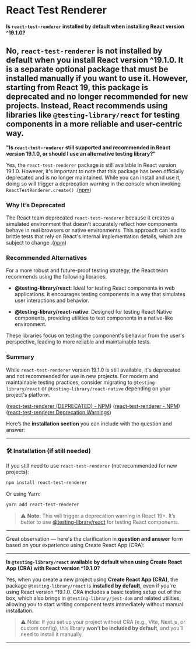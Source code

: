 # React Test Renderer

**Is `react-test-renderer` installed by default when installing React version ^19.1.0?**

No, `react-test-renderer` is **not installed by default** when you install React version ^19.1.0. It is a **separate optional package** that must be installed manually if you want to use it. However, starting from React 19, this package is **deprecated** and no longer recommended for new projects. Instead, React recommends using libraries like `@testing-library/react` for testing components in a more reliable and user-centric way.
---

**"Is `react-test-renderer` still supported and recommended in React version 19.1.0, or should I use an alternative testing library?"**

Yes, the `react-test-renderer` package is still available in React version 19.1.0. However, it's important to note that this package has been officially deprecated and is no longer maintained. While you can install and use it, doing so will trigger a deprecation warning in the console when invoking `ReactTestRenderer.create()` .([npm][1])

### Why It’s Deprecated

The React team deprecated `react-test-renderer` because it creates a simulated environment that doesn't accurately reflect how components behave in real browsers or native environments. This approach can lead to brittle tests that rely on React's internal implementation details, which are subject to change .([npm][2])

### Recommended Alternatives

For a more robust and future-proof testing strategy, the React team recommends using the following libraries:

* **@testing-library/react**: Ideal for testing React components in web applications. It encourages testing components in a way that simulates user interactions and behavior.

* **@testing-library/react-native**: Designed for testing React Native components, providing utilities to test components in a native-like environment.

These libraries focus on testing the component's behavior from the user's perspective, leading to more reliable and maintainable tests.

### Summary

While `react-test-renderer` version 19.1.0 is still available, it's deprecated and not recommended for use in new projects. For modern and maintainable testing practices, consider migrating to `@testing-library/react` or `@testing-library/react-native` depending on your project's platform.

([react-test-renderer (DEPRECATED) - NPM][1])
([react-test-renderer - NPM][2])
([react-test-renderer Deprecation Warnings][3])

[1]: https://www.npmjs.com/package/react-test-renderer?utm_source=chatgpt.com "react-test-renderer (DEPRECATED) - NPM"
[2]: https://www.npmjs.com/package/react-test-renderer?activeTab=versions&utm_source=chatgpt.com "react-test-renderer - NPM"
[3]: https://react.dev/warnings/react-test-renderer?utm_source=chatgpt.com "react-test-renderer Deprecation Warnings"

Here’s the **installation section** you can include with the question and answer:

---

### 🛠 Installation (if still needed)

If you still need to use `react-test-renderer` (not recommended for new projects):

```bash
npm install react-test-renderer
```

Or using Yarn:

```bash
yarn add react-test-renderer
```

> ⚠️ **Note:** This will trigger a deprecation warning in React 19+. It’s better to use [@testing-library/react](https://testing-library.com/docs/react-testing-library/intro/) for testing React components.

---

Great observation — here's the clarification in **question and answer** form based on your experience using Create React App (CRA):

---

**Is `@testing-library/react` available by default when using Create React App (CRA) with React version ^19.1.0?**

Yes, when you create a new project using **Create React App (CRA)**, the package `@testing-library/react` is **installed by default**, even if you're using React version ^19.1.0. CRA includes a basic testing setup out of the box, which also brings in `@testing-library/jest-dom` and related utilities, allowing you to start writing component tests immediately without manual installation.

> ⚠️ Note: If you set up your project without CRA (e.g., Vite, Next.js, or custom config), this library **won’t be included by default**, and you’ll need to install it manually.

---




